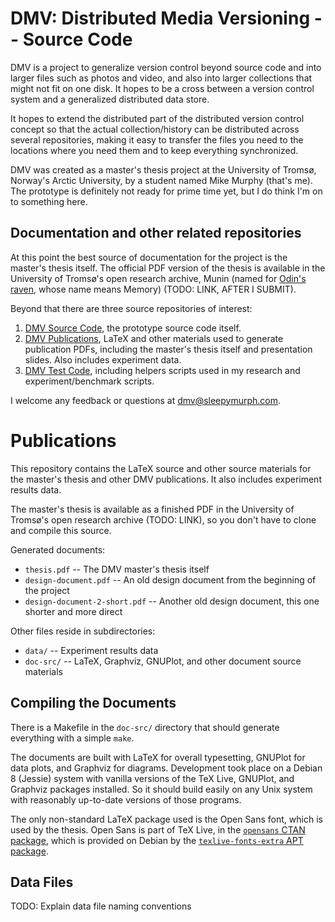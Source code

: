 DMV: Distributed Media Versioning -- Source Code
==================================================

DMV is a project to generalize version control beyond source code and into
larger files such as photos and video, and also into larger collections that
might not fit on one disk. It hopes to be a cross between a version control
system and a generalized distributed data store.

It hopes to extend the distributed part of the distributed version control
concept so that the actual collection/history can be distributed across several
repositories, making it easy to transfer the files you need to the locations
where you need them and to keep everything synchronized.

DMV was created as a master's thesis project at the University of Tromsø,
Norway's Arctic University, by a student named Mike Murphy (that's me). The
prototype is definitely not ready for prime time yet, but I do think I'm on to
something here.


Documentation and other related repositories
--------------------------------------------------

At this point the best source of documentation for the project is the master's
thesis itself. The official PDF version of the thesis is available in the
University of Tromsø's open research archive, Munin (named for [Odin's raven](
https://en.wikipedia.org/wiki/Huginn_and_Muninn), whose name means Memory)
(TODO: LINK, AFTER I SUBMIT).

Beyond that there are three source repositories of interest:

1. [DMV Source Code]( https://github.com/sleepymurph/dmv), the prototype source
   code itself.
2. [DMV Publications]( https://github.com/sleepymurph/dmv-publications), LaTeX
   and other materials used to generate publication PDFs, including the master's
   thesis itself and presentation slides. Also includes experiment data.
3. [DMV Test Code]( https://github.com/sleepymurph/dmv-test-code), including
   helpers scripts used in my research and experiment/benchmark scripts.

I welcome any feedback or questions at <dmv@sleepymurph.com>.


Publications
==================================================

This repository contains the LaTeX source and other source materials for the
master's thesis and other DMV publications. It also includes experiment results
data.

The master's thesis is available as a finished PDF in the University of Tromsø's
open research archive (TODO: LINK), so you don't have to clone and compile this
source.

Generated documents:

- `thesis.pdf` -- The DMV master's thesis itself
- `design-document.pdf` -- An old design document from the beginning of the
  project
- `design-document-2-short.pdf` -- Another old design document, this one shorter
  and more direct

Other files reside in subdirectories:

- `data/` -- Experiment results data
- `doc-src/` -- LaTeX, Graphviz, GNUPlot, and other document source materials


Compiling the Documents
--------------------------------------------------

There is a Makefile in the `doc-src/` directory that should generate everything
with a simple `make`.

The documents are built with LaTeX for overall typesetting, GNUPlot for data
plots, and Graphviz for diagrams. Development took place on a Debian 8 (Jessie)
system with vanilla versions of the TeX Live, GNUPlot, and Graphviz packages
installed. So it should build easily on any Unix system with reasonably
up-to-date versions of those programs.

The only non-standard LaTeX package used is the Open Sans font, which is used by
the thesis. Open Sans is part of TeX Live, in the [`opensans` CTAN package](
https://www.ctan.org/pkg/opensans?lang=en), which is provided on Debian by the
[`texlive-fonts-extra` APT package](
https://packages.debian.org/search?keywords=texlive-fonts-extra).


Data Files
--------------------------------------------------

TODO: Explain data file naming conventions

